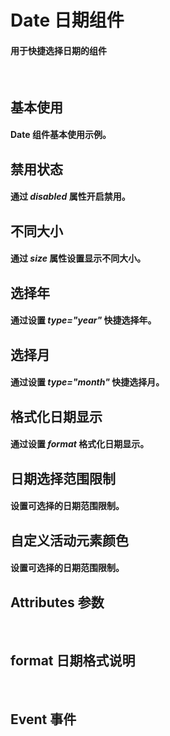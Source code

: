 <script setup>
import demo1 from './demo1.vue'
import demo2 from './demo2.vue'
import demo3 from './demo3.vue'
import demo4 from './demo4.vue'
import demo5 from './demo5.vue'
import demo6 from './demo6.vue'
import demo7 from './demo7.vue'
import demo8 from './demo8.vue'
import Attributes from './Attributes.vue'
import Format from './format.vue'
import Event from './Events.vue'
import preview from '@/components/preview.vue'
</script>

# Date 日期组件

#### 用于快捷选择日期的组件

<br/>

## 基本使用

#### Date 组件基本使用示例。

<demo1/>
<preview compName="date" demoName="demo1"/>

## 禁用状态

#### 通过 _disabled_ 属性开启禁用。

<demo2/>
<preview compName="date" demoName="demo2"/>

## 不同大小

#### 通过 _size_ 属性设置显示不同大小。

<demo3/>
<preview compName="date" demoName="demo3"/>

## 选择年

#### 通过设置 _type="year"_ 快捷选择年。

<demo4/>
<preview compName="date" demoName="demo4"/>

## 选择月

#### 通过设置 _type="month"_ 快捷选择月。

<demo5/>
<preview compName="date" demoName="demo5"/>

## 格式化日期显示

#### 通过设置 _format_ 格式化日期显示。

<demo6/>
<preview compName="date" demoName="demo6"/>

## 日期选择范围限制

#### 设置可选择的日期范围限制。

<demo7/>
<preview compName="date" demoName="demo7"/>

## 自定义活动元素颜色

#### 设置可选择的日期范围限制。

<demo8/>
<preview compName="date" demoName="demo8"/>

## Attributes 参数

<Attributes/>
<br/>

## format 日期格式说明

<Format/>
<br/>

## Event 事件

<Event/>
<br/>
